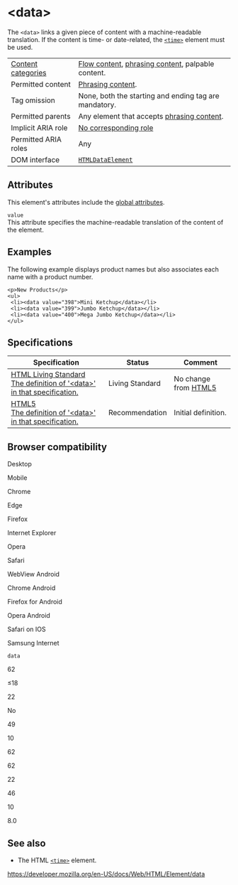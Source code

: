 &lt;data&gt;
============

The `<data>` links a given piece of content with a machine-readable translation. If the content is time- or date-related, the [`<time>`](time) element must be used.

<table><tbody><tr class="odd"><td><a href="https://developer.mozilla.org/en-US/docs/Web/Guide/HTML/Content_categories">Content categories</a></td><td><a href="https://developer.mozilla.org/en-US/docs/Web/Guide/HTML/Content_categories#flow_content">Flow content</a>, <a href="https://developer.mozilla.org/en-US/docs/Web/Guide/HTML/Content_categories#phrasing_content">phrasing content</a>, palpable content.</td></tr><tr class="even"><td>Permitted content</td><td><a href="https://developer.mozilla.org/en-US/docs/Web/Guide/HTML/Content_categories#phrasing_content">Phrasing content</a>.</td></tr><tr class="odd"><td>Tag omission</td><td>None, both the starting and ending tag are mandatory.</td></tr><tr class="even"><td>Permitted parents</td><td>Any element that accepts <a href="https://developer.mozilla.org/en-US/docs/Web/Guide/HTML/Content_categories#phrasing_content">phrasing content</a>.</td></tr><tr class="odd"><td>Implicit ARIA role</td><td><a href="https://www.w3.org/TR/html-aria/#dfn-no-corresponding-role">No corresponding role</a></td></tr><tr class="even"><td>Permitted ARIA roles</td><td>Any</td></tr><tr class="odd"><td>DOM interface</td><td><a href="https://developer.mozilla.org/en-US/docs/Web/API/HTMLDataElement"><code>HTMLDataElement</code></a></td></tr></tbody></table>

Attributes
----------

This element's attributes include the [global attributes](../global_attributes).

`value`  
This attribute specifies the machine-readable translation of the content of the element.

Examples
--------

The following example displays product names but also associates each name with a product number.

    <p>New Products</p>
    <ul>
     <li><data value="398">Mini Ketchup</data></li>
     <li><data value="399">Jumbo Ketchup</data></li>
     <li><data value="400">Mega Jumbo Ketchup</data></li>
    </ul>

Specifications
--------------

<table><thead><tr class="header"><th>Specification</th><th>Status</th><th>Comment</th></tr></thead><tbody><tr class="odd"><td><a href="https://html.spec.whatwg.org/multipage/semantics.html#the-data-element">HTML Living Standard<br />
<span class="small">The definition of '&lt;data&gt;' in that specification.</span></a></td><td><span class="spec-living">Living Standard</span></td><td>No change from <a href="https://www.w3.org/TR/html52/">HTML5</a></td></tr><tr class="even"><td><a href="https://www.w3.org/TR/html52/textlevel-semantics.html#the-data-element">HTML5<br />
<span class="small">The definition of '&lt;data&gt;' in that specification.</span></a></td><td><span class="spec-rec">Recommendation</span></td><td>Initial definition.</td></tr></tbody></table>

Browser compatibility
---------------------

Desktop

Mobile

Chrome

Edge

Firefox

Internet Explorer

Opera

Safari

WebView Android

Chrome Android

Firefox for Android

Opera Android

Safari on IOS

Samsung Internet

`data`

62

≤18

22

No

49

10

62

62

22

46

10

8.0

See also
--------

-   The HTML [`<time>`](time) element.

<a href="https://developer.mozilla.org/en-US/docs/Web/HTML/Element/data" class="_attribution-link">https://developer.mozilla.org/en-US/docs/Web/HTML/Element/data</a>
